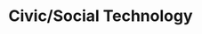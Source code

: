 ---
layout: theme
name: tech
title: Civic/Social Technology
image: tech.png
description: Description for Civic/Social Technology
---